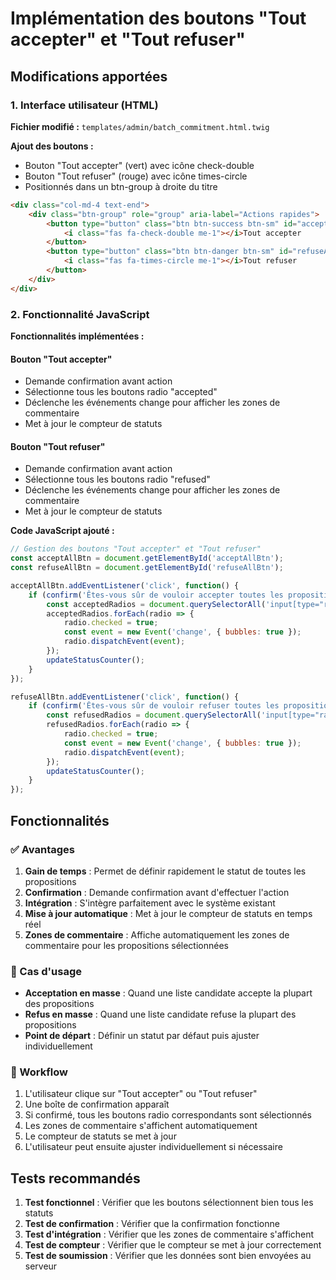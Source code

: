 # Implémentation des boutons "Tout accepter" et "Tout refuser"

## Modifications apportées

### 1. Interface utilisateur (HTML)

**Fichier modifié :** `templates/admin/batch_commitment.html.twig`

**Ajout des boutons :**
- Bouton "Tout accepter" (vert) avec icône check-double
- Bouton "Tout refuser" (rouge) avec icône times-circle
- Positionnés dans un btn-group à droite du titre

```html
<div class="col-md-4 text-end">
    <div class="btn-group" role="group" aria-label="Actions rapides">
        <button type="button" class="btn btn-success btn-sm" id="acceptAllBtn">
            <i class="fas fa-check-double me-1"></i>Tout accepter
        </button>
        <button type="button" class="btn btn-danger btn-sm" id="refuseAllBtn">
            <i class="fas fa-times-circle me-1"></i>Tout refuser
        </button>
    </div>
</div>
```

### 2. Fonctionnalité JavaScript

**Fonctionnalités implémentées :**

#### Bouton "Tout accepter"
- Demande confirmation avant action
- Sélectionne tous les boutons radio "accepted"
- Déclenche les événements change pour afficher les zones de commentaire
- Met à jour le compteur de statuts

#### Bouton "Tout refuser"
- Demande confirmation avant action
- Sélectionne tous les boutons radio "refused"
- Déclenche les événements change pour afficher les zones de commentaire
- Met à jour le compteur de statuts

**Code JavaScript ajouté :**

```javascript
// Gestion des boutons "Tout accepter" et "Tout refuser"
const acceptAllBtn = document.getElementById('acceptAllBtn');
const refuseAllBtn = document.getElementById('refuseAllBtn');

acceptAllBtn.addEventListener('click', function() {
    if (confirm('Êtes-vous sûr de vouloir accepter toutes les propositions ?')) {
        const acceptedRadios = document.querySelectorAll('input[type="radio"][value="accepted"]');
        acceptedRadios.forEach(radio => {
            radio.checked = true;
            const event = new Event('change', { bubbles: true });
            radio.dispatchEvent(event);
        });
        updateStatusCounter();
    }
});

refuseAllBtn.addEventListener('click', function() {
    if (confirm('Êtes-vous sûr de vouloir refuser toutes les propositions ?')) {
        const refusedRadios = document.querySelectorAll('input[type="radio"][value="refused"]');
        refusedRadios.forEach(radio => {
            radio.checked = true;
            const event = new Event('change', { bubbles: true });
            radio.dispatchEvent(event);
        });
        updateStatusCounter();
    }
});
```

## Fonctionnalités

### ✅ Avantages
1. **Gain de temps** : Permet de définir rapidement le statut de toutes les propositions
2. **Confirmation** : Demande confirmation avant d'effectuer l'action
3. **Intégration** : S'intègre parfaitement avec le système existant
4. **Mise à jour automatique** : Met à jour le compteur de statuts en temps réel
5. **Zones de commentaire** : Affiche automatiquement les zones de commentaire pour les propositions sélectionnées

### 🎯 Cas d'usage
- **Acceptation en masse** : Quand une liste candidate accepte la plupart des propositions
- **Refus en masse** : Quand une liste candidate refuse la plupart des propositions
- **Point de départ** : Définir un statut par défaut puis ajuster individuellement

### 🔄 Workflow
1. L'utilisateur clique sur "Tout accepter" ou "Tout refuser"
2. Une boîte de confirmation apparaît
3. Si confirmé, tous les boutons radio correspondants sont sélectionnés
4. Les zones de commentaire s'affichent automatiquement
5. Le compteur de statuts se met à jour
6. L'utilisateur peut ensuite ajuster individuellement si nécessaire

## Tests recommandés

1. **Test fonctionnel** : Vérifier que les boutons sélectionnent bien tous les statuts
2. **Test de confirmation** : Vérifier que la confirmation fonctionne
3. **Test d'intégration** : Vérifier que les zones de commentaire s'affichent
4. **Test de compteur** : Vérifier que le compteur se met à jour correctement
5. **Test de soumission** : Vérifier que les données sont bien envoyées au serveur
